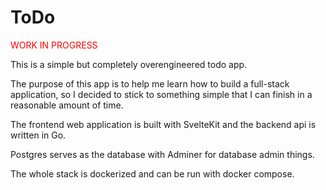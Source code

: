 # ToDo
<span style="color:red">WORK IN PROGRESS</span>

This is a simple but completely overengineered todo app.

The purpose of this app is to help me learn how to build a full-stack application, so I decided to stick to something simple that I can finish in a reasonable amount of time.

The frontend web application is built with SvelteKit and the backend api is written in Go.

Postgres serves as the database with Adminer for database admin things.

The whole stack is dockerized and can be run with docker compose.